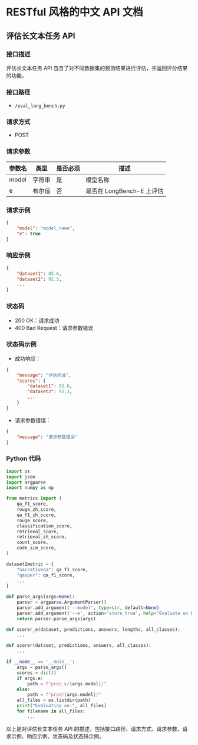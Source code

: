 # RESTful 风格的中文 API 文档

## 评估长文本任务 API

### 接口描述

评估长文本任务 API 包含了对不同数据集的预测结果进行评估，并返回评分结果的功能。

### 接口路径

- `/eval_long_bench.py`

### 请求方式

- POST

### 请求参数

| 参数名 | 类型 | 是否必须 | 描述 |
| ------ | ---- | -------- | ---- |
| model  | 字符串 | 是       | 模型名称 |
| e      | 布尔值 | 否       | 是否在 LongBench-E 上评估 |

### 请求示例

```json
{
    "model": "model_name",
    "e": true
}
```

### 响应示例

```json
{
    "dataset1": 85.6,
    "dataset2": 92.3,
    ...
}
```

### 状态码

- 200 OK：请求成功
- 400 Bad Request：请求参数错误

### 状态码示例

- 成功响应：

```json
{
    "message": "评估完成",
    "scores": {
        "dataset1": 85.6,
        "dataset2": 92.3,
        ...
    }
}
```

- 请求参数错误：

```json
{
    "message": "请求参数错误"
}
```

### Python 代码

```python
import os
import json
import argparse
import numpy as np

from metrics import (
    qa_f1_score,
    rouge_zh_score,
    qa_f1_zh_score,
    rouge_score,
    classification_score,
    retrieval_score,
    retrieval_zh_score,
    count_score,
    code_sim_score,
)

dataset2metric = {
    "narrativeqa": qa_f1_score,
    "qasper": qa_f1_score,
    ...
}

def parse_args(args=None):
    parser = argparse.ArgumentParser()
    parser.add_argument('--model', type=str, default=None)
    parser.add_argument('--e', action='store_true', help="Evaluate on LongBench-E")
    return parser.parse_args(args)

def scorer_e(dataset, predictions, answers, lengths, all_classes):
    ...

def scorer(dataset, predictions, answers, all_classes):
    ...

if __name__ == '__main__':
    args = parse_args()
    scores = dict()
    if args.e:
        path = f"pred_e/{args.model}/"
    else:
        path = f"pred/{args.model}/"
    all_files = os.listdir(path)
    print("Evaluating on:", all_files)
    for filename in all_files:
        ...
```

以上是对评估长文本任务 API 的描述，包括接口路径、请求方式、请求参数、请求示例、响应示例、状态码及状态码示例。